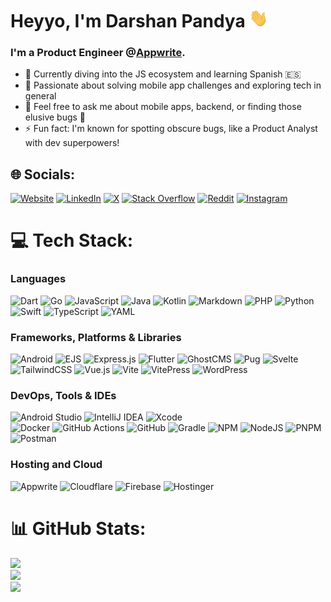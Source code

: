# Heyyo, I'm Darshan Pandya <img src="https://raw.githubusercontent.com/itznotabug/itznotabug/master/wave.gif" width="30px" height="30px"></h2>

### I'm a Product Engineer @[Appwrite](https://github.com/appwrite).

* 🌱 Currently diving into the JS ecosystem and learning Spanish 🇪🇸
* 🔭 Passionate about solving mobile app challenges and exploring tech in general
* 💬 Feel free to ask me about mobile apps, backend, or finding those elusive bugs 🐛
* ⚡️ Fun fact: I'm known for spotting obscure bugs, like a Product Analyst with dev superpowers!

## 🌐 Socials:

[![Website](https://img.shields.io/badge/Website-008080.svg?logo=lightning&logoColor=white)](https://itznotabug.dev)
[![LinkedIn](https://img.shields.io/badge/LinkedIn-%230077B5.svg?logo=linkedin&logoColor=white)](https://linkedin.com/in/itznotabug)
[![X](https://img.shields.io/badge/Twitter-black.svg?logo=X&logoColor=white)](https://x.com/itznotabug)
[![Stack Overflow](https://img.shields.io/badge/-Stackoverflow-FE7A16?logo=stack-overflow&logoColor=white)](https://stackoverflow.com/users/6819340)
[![Reddit](https://img.shields.io/badge/Reddit-%23FF4500.svg?logo=Reddit&logoColor=white)](https://reddit.com/user/itznotabug)
[![Instagram](https://img.shields.io/badge/Instagram-%23E4405F.svg?logo=Instagram&logoColor=white)](https://instagram.com/itznotabug)

# 💻 Tech Stack:

### Languages

![Dart](https://img.shields.io/badge/dart-%230175C2.svg?style=for-the-badge&logo=dart&logoColor=white)
![Go](https://img.shields.io/badge/go-%2300ADD8.svg?style=for-the-badge&logo=go&logoColor=white)
![JavaScript](https://img.shields.io/badge/javascript-%23323330.svg?style=for-the-badge&logo=javascript&logoColor=%23F7DF1E)
![Java](https://img.shields.io/badge/java-%23ED8B00.svg?style=for-the-badge&logo=openjdk&logoColor=white)
![Kotlin](https://img.shields.io/badge/kotlin-%237F52FF.svg?style=for-the-badge&logo=kotlin&logoColor=white)
![Markdown](https://img.shields.io/badge/markdown-%23000000.svg?style=for-the-badge&logo=markdown&logoColor=white)
![PHP](https://img.shields.io/badge/php-%23777BB4.svg?style=for-the-badge&logo=php&logoColor=white)
![Python](https://img.shields.io/badge/python-3670A0?style=for-the-badge&logo=python&logoColor=ffdd54)
![Swift](https://img.shields.io/badge/swift-F54A2A?style=for-the-badge&logo=swift&logoColor=white)
![TypeScript](https://img.shields.io/badge/typescript-%23007ACC.svg?style=for-the-badge&logo=typescript&logoColor=white)
![YAML](https://img.shields.io/badge/yaml-%23ffffff.svg?style=for-the-badge&logo=yaml&logoColor=151515)

### Frameworks, Platforms & Libraries

![Android](https://img.shields.io/badge/android-3DDC84.svg?style=for-the-badge&logo=android&logoColor=white)
![EJS](https://img.shields.io/badge/ejs-008080.svg?style=for-the-badge&logo=ejs&logoColor=%2361DAFB)
![Express.js](https://img.shields.io/badge/express.js-%23404d59.svg?style=for-the-badge&logo=express&logoColor=%2361DAFB)
![Flutter](https://img.shields.io/badge/Flutter-%2302569B.svg?style=for-the-badge&logo=Flutter&logoColor=white)
![GhostCMS](https://img.shields.io/badge/GhostCMS-2D2E33.svg?style=for-the-badge&logo=ghost&logoColor=white)
![Pug](https://img.shields.io/badge/Pug-FFF?style=for-the-badge&logo=pug&logoColor=A86454)
![Svelte](https://img.shields.io/badge/svelte-%23f1413d.svg?style=for-the-badge&logo=svelte&logoColor=white)
![TailwindCSS](https://img.shields.io/badge/tailwindcss-%2338B2AC.svg?style=for-the-badge&logo=tailwind-css&logoColor=white)
![Vue.js](https://img.shields.io/badge/vue.js-%2335495e.svg?style=for-the-badge&logo=vuedotjs&logoColor=%234FC08D)
![Vite](https://img.shields.io/badge/vite-%23646CFF.svg?style=for-the-badge&logo=vite&logoColor=white)
![VitePress](https://img.shields.io/badge/vitepress-9A66FF.svg?style=for-the-badge&logo=vitepress&logoColor=white)
![WordPress](https://img.shields.io/badge/WordPress-%23117AC9.svg?style=for-the-badge&logo=WordPress&logoColor=white)

### DevOps, Tools & IDEs

![Android Studio](https://img.shields.io/badge/Android%20Studio-%233DDC84.svg?style=for-the-badge&logo=android-studio&logoColor=white)
![IntelliJ IDEA](https://img.shields.io/badge/IntelliJ%20IDEA-%23000000.svg?style=for-the-badge&logo=intellij-idea&logoColor=white)
![Xcode](https://img.shields.io/badge/Xcode-%23007ACC.svg?style=for-the-badge&logo=Xcode&logoColor=white)<br/>
![Docker](https://img.shields.io/badge/docker-%230db7ed.svg?style=for-the-badge&logo=docker&logoColor=white)
![GitHub Actions](https://img.shields.io/badge/github%20actions-%232671E5.svg?style=for-the-badge&logo=githubactions&logoColor=white)
![GitHub](https://img.shields.io/badge/github-%23121011.svg?style=for-the-badge&logo=github&logoColor=white)
![Gradle](https://img.shields.io/badge/Gradle-02303A.svg?style=for-the-badge&logo=Gradle&logoColor=white)
![NPM](https://img.shields.io/badge/NPM-%23CB3837.svg?style=for-the-badge&logo=npm&logoColor=white)
![NodeJS](https://img.shields.io/badge/node.js-6DA55F?style=for-the-badge&logo=node.js&logoColor=white)
![PNPM](https://img.shields.io/badge/pnpm-%234a4a4a.svg?style=for-the-badge&logo=pnpm&logoColor=f69220)
![Postman](https://img.shields.io/badge/Postman-FF6C37?style=for-the-badge&logo=postman&logoColor=white)

### Hosting and Cloud

![Appwrite](https://img.shields.io/badge/Appwrite-DB195B?style=for-the-badge&logo=Appwrite&logoColor=white)
![Cloudflare](https://img.shields.io/badge/Cloudflare-F38020?style=for-the-badge&logo=Cloudflare&logoColor=white)
![Firebase](https://img.shields.io/badge/Firebase-F85032.svg?style=for-the-badge&logo=firebase)
![Hostinger](https://img.shields.io/badge/Hostinger-6C44E5.svg?style=for-the-badge&logo=hostinger)

# 📊 GitHub Stats:

![](https://github-readme-stats.vercel.app/api?username=itznotabug&theme=gotham&hide_border=false&include_all_commits=true&count_private=true)<br/>
![](https://github-readme-streak-stats.herokuapp.com/?user=itznotabug&theme=gotham&hide_border=false)<br/>
![](https://github-readme-stats.vercel.app/api/top-langs/?username=itznotabug&theme=gotham&hide_border=false&include_all_commits=true&count_private=true&layout=compact)
